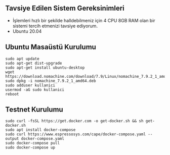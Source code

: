 ## Tavsiye Edilen Sistem Gereksinimleri
- İşlemleri hızlı bir şekilde halldebilmeniz için 4 CPU 8GB RAM olan bir sistemi tercih etmenizi tavsiye ediyorum.
- Ubuntu 20.04

## Ubuntu Masaüstü Kurulumu
```
sudo apt update
sudo apt-get dist-upgrade
sudo apt-get install ubuntu-desktop
wget https://download.nomachine.com/download/7.9/Linux/nomachine_7.9.2_1_amd64.deb
sudo dpkg -i nomachine_7.9.2_1_amd64.deb
sudo adduser kullanici
usermod -aG sudo kullanici
reboot
```

## Testnet Kurulumu
```
sudo curl -fsSL https://get.docker.com -o get-docker.sh && sh get-docker.sh
sudo apt install docker-compose
sudo curl https://www.espressosys.com/cape/docker-compose.yaml --output docker-compose.yaml
sudo docker-compose pull
sudo docker-compose up
```

